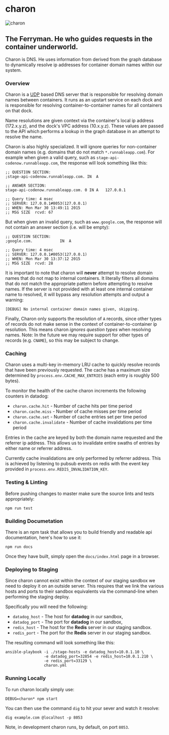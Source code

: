 # charon
![charon](http://conceptartworld.com/wp-content/uploads/2010/04/clash_of_the_titans_03.jpg)

## The Ferryman. He who guides requests in the container underworld.
Charon is DNS. He uses information from derived from the graph database to
dynamically resolve ip addresses for container domain names within our system.

### Overview

Charon is a [UDP](http://en.wikipedia.org/wiki/User_Datagram_Protocol) based DNS
server that is responsible for resolving domain names between containers. It
runs as an upstart service on each dock and is responsible for resolving
container-to-container names for all containers on that dock.

Name resolutions are given context via the container's local ip address (172.x.y.z),
and the dock's VPC address (10.x.y.z). These values are passed to the API which
performs a lookup in the graph database in an attempt to resolve the name.

Charon is also highly specialized. It will ignore queries for non-container
domain names (e.g. domains that do not match `*.runnableapp.com`). For example
when given a valid query, such as `stage-api-codenow.runnableapp.com`, the
response will look something like this:

```
;; QUESTION SECTION:
;stage-api-codenow.runnableapp.com. IN	A

;; ANSWER SECTION:
stage-api-codenow.runnableapp.com. 0 IN	A	127.0.0.1

;; Query time: 4 msec
;; SERVER: 127.0.0.1#8053(127.0.0.1)
;; WHEN: Mon Mar 30 13:49:11 2015
;; MSG SIZE  rcvd: 67
```

But when given an invalid query, such as `www.google.com`, the response will not
contain an answer section (i.e. will be empty):

```
;; QUESTION SECTION:
;google.com.			IN	A

;; Query time: 4 msec
;; SERVER: 127.0.0.1#8053(127.0.0.1)
;; WHEN: Mon Mar 30 13:37:12 2015
;; MSG SIZE  rcvd: 28
```

It is important to note that charon will **never** attempt to resolve domain
names that do not map to internal containers. It literally filters all domains
that do not match the appropriate pattern before attempting to resolve names.
If the server is not provided with at least one internal container name to
resolved, it will bypass any resolution attempts and output a warning:

```
[DEBUG] No internal container domain names given, skipping.
```

Finally, Charon only supports the resolution of `A` records, since other types
of records do not make sense in the context of container-to-container ip
resolution. This means charon *ignores question types* when resolving names.
Note: In the future we may require support for other types of records (e.g.
`CNAME`), so this may be subject to change.

### Caching
Charon uses a multi-key in-memory LRU cache to quickly resolve records that
have been previously requested. The cache has a maximum size determined by
`process.env.CACHE_MAX_ENTRIES` (each entry is roughly 500 bytes).

To monitor the health of the cache charon increments the following counters
in datadog:

* `charon.cache.hit` - Number of cache hits per time period
* `charon.cache.miss` - Number of cache misses per time period
* `charon.cache.set` - Number of cache entries set per time period
* `charon.cache.invalidate` - Number of cache invalidations per time period

Entries in the cache are keyed by both the domain name requested and the
referrer ip address. This allows us to invalidate entire swaths of entries
by either name or referrer address.

Currently cache invalidations are only performed by referrer address. This is
achieved by listening to pubsub events on redis with the event key provided in
`process.env.REDIS_INVALIDATION_KEY`.

### Testing & Linting
Before pushing changes to master make sure the source lints and tests
appropriately:

```
npm run test
```

### Building Documetation
There is an npm task that allows you to build friendly and readable api
documentation, here's how to use it:

```
npm run docs
```

Once they have built, simply open the `docs/index.html` page in a browser.


### Deploying to Staging
Since charon cannot exist within the context of our staging sandbox we need to
deploy it on an outside server. This requires that we link the various hosts
and ports to their sandbox equivalents via the command-line when performing
the staging deploy.

Specifically you will need the following:

* `datadog_host` - The host for **datadog** in our sandbox,
* `datadog_port` - The port for **datadog** in our sandbox,
* `redis_host` - The host for the **Redis** server in our staging sandbox.
* `redis_port` - The port for the **Redis** server in our staging sandbox.

The resulting command will look something like this:

```
ansible-playbook -i ./stage-hosts -e datadog_host=10.0.1.10 \
                 -e datadog_port=32854 -e redis_host=10.0.1.210 \
                 -e redis_port=33129 \
                 charon.yml
```

### Running Locally
To run charon locally simply use:
```
DEBUG=charon* npm start
```
You can then use the command `dig` to hit your sever and watch it resolve:
```
dig example.com @localhost -p 8053
```

Note, in development charon runs, by default, on port `8053`.
